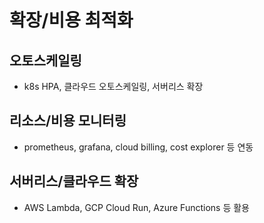 # 확장/비용 최적화

## 오토스케일링
- k8s HPA, 클라우드 오토스케일링, 서버리스 확장

## 리소스/비용 모니터링
- prometheus, grafana, cloud billing, cost explorer 등 연동

## 서버리스/클라우드 확장
- AWS Lambda, GCP Cloud Run, Azure Functions 등 활용 